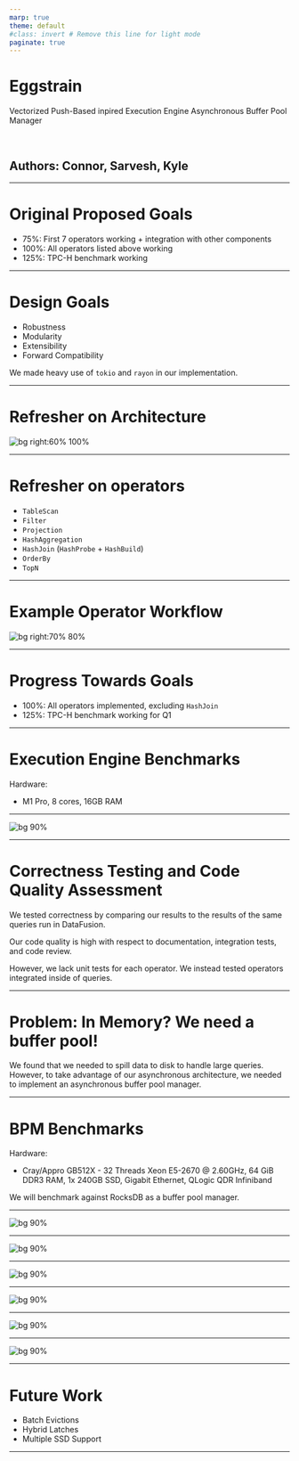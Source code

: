 ```yaml
---
marp: true
theme: default
#class: invert # Remove this line for light mode
paginate: true
---
```


# Eggstrain

Vectorized Push-Based inpired Execution Engine
Asynchronous Buffer Pool Manager

<br>

## **Authors: Connor, Sarvesh, Kyle**

---

# Original Proposed Goals

- 75%: First 7 operators working + integration with other components
- 100%: All operators listed above working
- 125%: TPC-H benchmark working

---

# Design Goals

- Robustness
- Modularity
- Extensibility
- Forward Compatibility

We made heavy use of `tokio` and `rayon` in our implementation.

--- 

# Refresher on Architecture


![bg right:60% 100%](./images/architecture.drawio.svg)



---

# Refresher on operators

- `TableScan`
- `Filter`
- `Projection`
- `HashAggregation`
- `HashJoin` (`HashProbe` + `HashBuild`)
- `OrderBy`
- `TopN`

---

# Example Operator Workflow

![bg right:70% 80%](./images/hashjoin.svg)

---

# Progress Towards Goals

- 100%: All operators implemented, excluding `HashJoin`
- 125%: TPC-H benchmark working for Q1

---

# Execution Engine Benchmarks

Hardware:
- M1 Pro, 8 cores, 16GB RAM

---

![bg 90%](./images/csvreader.png)


---

# Correctness Testing and Code Quality Assessment 

We tested correctness by comparing our results to the results of the same queries run in DataFusion.

Our code quality is high with respect to documentation, integration tests, and code review.

However, we lack unit tests for each operator. We instead tested operators integrated inside of queries.

---

# Problem: In Memory? We need a buffer pool!

We found that we needed to spill data to disk to handle large queries. However, to take advantage of our asynchronous architecture, we needed to implement an asynchronous buffer pool manager.

---



# BPM Benchmarks

Hardware:
- Cray/Appro GB512X - 32 Threads Xeon E5-2670 @ 2.60GHz, 64 GiB DDR3 RAM, 1x 240GB SSD, Gigabit Ethernet, QLogic QDR Infiniband

We will benchmark against RocksDB as a buffer pool manager.

---

![bg 90%](./images/zip1.1dist.png)

---

![bg 90%](./images/20w80r.png)
<!-- 
zipfian distribution, alpha = 1.01 -->

---

![bg 90%](./images/80w20r.png)

---

![bg 90%](./images/uniform80w20r.png)

--- 

![bg 90%](./images/uniform20w80r.png)

---

![bg 90%](./images/uniform5050.png)

<!-- zipfian distribution, alpha = 1.01 -->

<!-- ---

![bg 90%](./images/zip1.1.png)

zipfian distribution, alpha = 1.1 -->

<!-- ---

![bg 90%](./images/zip1.2.png)
zipfian distribution, alpha = 1.2 -->

---

# Future Work

- Batch Evictions
- Hybrid Latches
- Multiple SSD Support

---

